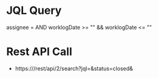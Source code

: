 # JQL Query
assignee = <userName> AND worklogDate >= "<stertDate>" && worklogDate <= "<endDate>"

# Rest API Call

* https://<myurl>/rest/api/2/search?jql=<myproject>&status=closed&

